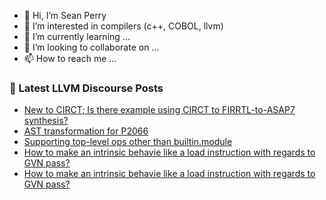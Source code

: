 - 👋 Hi, I’m Sean Perry
- 👀 I’m interested in compilers (c++, COBOL, llvm)
- 🌱 I’m currently learning ...
- 💞️ I’m looking to collaborate on ...
- 📫 How to reach me ...

<!---
s66perry/s66perry is a ✨ special ✨ repository because its `README.md` (this file) appears on your GitHub profile.
You can click the Preview link to take a look at your changes.
--->
### 📕 Latest LLVM Discourse Posts

<!-- DISCOURSE-LLVM:START -->
- [New to CIRCT; Is there example using CIRCT to FIRRTL-to-ASAP7 synthesis?](https://discourse.llvm.org/t/new-to-circt-is-there-example-using-circt-to-firrtl-to-asap7-synthesis/65290#post_1)
- [AST transformation for P2066](https://discourse.llvm.org/t/ast-transformation-for-p2066/65289#post_1)
- [Supporting top-level ops other than builtin.module](https://discourse.llvm.org/t/supporting-top-level-ops-other-than-builtin-module/65224#post_11)
- [How to make an intrinsic behavie like a load instruction with regards to GVN pass?](https://discourse.llvm.org/t/how-to-make-an-intrinsic-behavie-like-a-load-instruction-with-regards-to-gvn-pass/65287#post_4)
- [How to make an intrinsic behavie like a load instruction with regards to GVN pass?](https://discourse.llvm.org/t/how-to-make-an-intrinsic-behavie-like-a-load-instruction-with-regards-to-gvn-pass/65287#post_3)
<!-- DISCOURSE-LLVM:END -->
